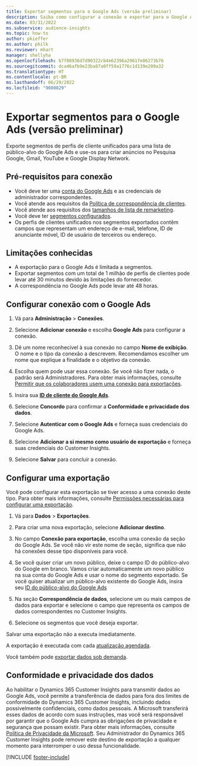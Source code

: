 ```yaml
---
title: Exportar segmentos para o Google Ads (versão preliminar)
description: Saiba como configurar a conexão e exportar para o Google Ads.
ms.date: 03/31/2022
ms.subservice: audience-insights
ms.topic: how-to
author: pkieffer
ms.author: philk
ms.reviewer: mhart
manager: shellyha
ms.openlocfilehash: b7f08936d7d90322cb4e62396a2961fe06273b76
ms.sourcegitcommit: dca46afb9e23ba87a0ff59a1776c1d139e209a32
ms.translationtype: HT
ms.contentlocale: pt-BR
ms.lasthandoff: 06/29/2022
ms.locfileid: "9080829"
---
```

# <a name="export-segments-to-google-ads-preview"></a>Exportar segmentos para o Google Ads (versão preliminar)

Exporte segmentos de perfis de cliente unificados para uma lista de público-alvo do Google Ads e use-os para criar anúncios no Pesquisa Google, Gmail, YouTube e Google Display Network. 


## <a name="prerequisites-for-connection"></a>Pré-requisitos para conexão

-   Você deve ter uma [conta do Google Ads](https://ads.google.com/) e as credenciais de administrador correspondentes.
-   Você atende aos requisitos da [Política de correspondência de clientes](https://support.google.com/adspolicy/answer/6299717).
-   Você atende aos requisitos dos [tamanhos de lista de remarketing](https://support.google.com/google-ads/answer/7558048).
-   Você deve ter [segmentos configurados](segments.md).
-   Os perfis de clientes unificados nos segmentos exportados contêm campos que representam um endereço de e-mail, telefone, ID de anunciante móvel, ID de usuário de terceiros ou endereço.

## <a name="known-limitations"></a>Limitações conhecidas

- A exportação para o Google Ads é limitada a segmentos.
- Exportar segmentos com um total de 1 milhão de perfis de clientes pode levar até 30 minutos devido às limitações do fornecedor. 
- A correspondência no Google Ads pode levar até 48 horas.

## <a name="set-up-connection-to-google-ads"></a>Configurar conexão com o Google Ads

1. Vá para **Administração** > **Conexões**.

1. Selecione **Adicionar conexão** e escolha **Google Ads** para configurar a conexão.

1. Dê um nome reconhecível à sua conexão no campo **Nome de exibição**. O nome e o tipo da conexão a descrevem. Recomendamos escolher um nome que explique a finalidade e o objetivo da conexão.

1. Escolha quem pode usar essa conexão. Se você não fizer nada, o padrão será Administradores. Para obter mais informações, consulte [Permitir que os colaboradores usem uma conexão para exportações](connections.md#allow-contributors-to-use-a-connection-for-exports).

1. Insira sua **[ID de cliente do Google Ads](https://support.google.com/google-ads/answer/1704344)**.

1. Selecione **Concordo** para confirmar a **Conformidade e privacidade dos dados**.

1. Selecione **Autenticar com o Google Ads** e forneça suas credenciais do Google Ads.

1. Selecione **Adicionar a si mesmo como usuário de exportação** e forneça suas credenciais do Customer Insights.

1. Selecione **Salvar** para concluir a conexão. 

## <a name="configure-an-export"></a>Configurar uma exportação

Você pode configurar esta exportação se tiver acesso a uma conexão deste tipo. Para obter mais informações, consulte [Permissões necessárias para configurar uma exportação](export-destinations.md#set-up-a-new-export).

1. Vá para **Dados** > **Exportações**.

1. Para criar uma nova exportação, selecione **Adicionar destino**.

1. No campo **Conexão para exportação**, escolha uma conexão da seção do Google Ads. Se você não vir este nome de seção, significa que não há conexões desse tipo disponíveis para você.

1. Se você quiser criar um novo público, deixe o campo ID do público-alvo do Google em branco. Vamos criar automaticamente um novo público na sua conta do Google Ads e usar o nome do segmento exportado. Se você quiser atualizar um público-alvo existente do Google Ads, insira seu [ID do público-alvo do Google Ads](https://support.google.com/google-ads/answer/7558048?hl=en#:~:text=Audience%20lists%20is%20a%20section,Display%20Network%20through%20remarketing%20campaigns.)

1. Na seção **Correspondência de dados**, selecione um ou mais campos de dados para exportar e selecione o campo que representa os campos de dados correspondentes no Customer Insights.

1. Selecione os segmentos que você deseja exportar. 

Salvar uma exportação não a executa imediatamente.

A exportação é executada com cada [atualização agendada](system.md#schedule-tab). 

Você também pode [exportar dados sob demanda](export-destinations.md#run-exports-on-demand). 

## <a name="data-privacy-and-compliance"></a>Conformidade e privacidade dos dados

Ao habilitar o Dynamics 365 Customer Insights para transmitir dados ao Google Ads, você permite a transferência de dados para fora dos limites de conformidade do Dynamics 365 Customer Insights, incluindo dados possivelmente confidenciais, como dados pessoais. A Microsoft transferirá esses dados de acordo com suas instruções, mas você será responsável por garantir que o Google Ads cumpra as obrigações de privacidade e segurança que possam existir. Para obter mais informações, consulte [Política de Privacidade da Microsoft](https://go.microsoft.com/fwlink/?linkid=396732).
Seu Administrador do Dynamics 365 Customer Insights pode remover este destino de exportação a qualquer momento para interromper o uso dessa funcionalidade.


[!INCLUDE [footer-include](includes/footer-banner.md)]
